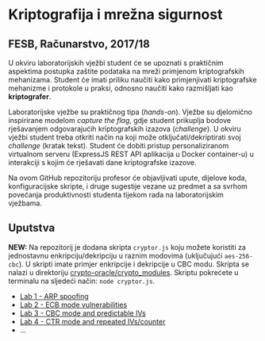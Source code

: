 # **Kriptografija i mrežna sigurnost**

## FESB, Računarstvo, 2017/18

U okviru laboratorijskih vježbi student će se upoznati s praktičnim aspektima postupka zaštite podataka na mreži primjenom kriptografskih mehanizama. Student će imati priliku naučiti kako primjenjivati kriptografske mehanizme i protokole u praksi, odnosno naučiti kako razmišljati kao **kriptografer**.

Laboratorijske vježbe su praktičnog tipa (_hands-on_). Vježbe su djelomično inspirirane modelom _capture the flag_, gdje student prikuplja bodove rješavanjem odgovarajućih kriptografskih izazova (_challenge_). U okviru vježbi student treba otkriti način na koji može otključati/dekriptirati svoj _challenge_ (kratak tekst). Student će dobiti pristup personaliziranom virtualnom serveru (ExpressJS REST API aplikacija u Docker container-u) u interakciji s kojim će rješavati dane kriptografske izazove.

Na ovom GitHub repozitoriju profesor će objavljivati upute, dijelove koda, konfiguracijske skripte, i druge sugestije vezane uz predmet a sa svrhom povećanja produktivnosti studenta tijekom rada na laboratorijskim vježbama.

## Uputstva

**NEW:** Na repozitorij je dodana skripta `cryptor.js` koju možete koristiti za jednostavnu enkripciju/dekripciju u raznim modovima (uključujući `aes-256-cbc`). U skripti imate primjer enkripcije i dekripcije u CBC modu. Skripta se nalazi u direktoriju [crypto-oracle/crypto_modules](/crypto-oracle/crypto_modules). Skriptu pokrećete u terminalu na sljedeći način: `node cryptor.js`.

* [Lab 1 - ARP spoofing](/instructions/lab-1.md)
* [Lab 2 - ECB mode vulnerabilities](/instructions/lab-2.md)
* [Lab 3 - CBC mode and predictable IVs](/instructions/lab-3.md)
* [Lab 4 - CTR mode and repeated IVs/counter](/instructions/lab-4.md)
* ...
